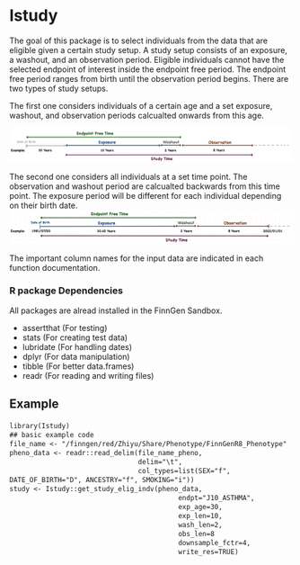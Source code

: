 # Istudy

<!-- badges: start -->
<!-- badges: end -->

The goal of this package is to select individuals from the data that are eligible given a certain study setup. A study setup consists of an exposure, a washout, and an observation period. Eligible individuals cannot have the selected endpoint of interest inside the endpoint free period. The endpoint free period ranges from birth until the observation period begins. There are two types of study setups. 

The first one considers individuals of a certain age and a set exposure, washout, and observation periods calcualted onwards from this age. 

![Study Setup](https://github.com/intervene-EU-H2020/onset_prediction/blob/main/Istudy/man/Study_setup_schema.png)

The second one considers all individuals at a set time point. The observation and washout period are calcualted backwards from this time point. The exposure period will be different for each individual depending on their birth date. 
![Study Setup Backwards](https://github.com/intervene-EU-H2020/onset_prediction/blob/main/Istudy/man/Study_Setup_Back_Schema.png)

The important column names for the input data are indicated in each function documentation.

### R package Dependencies
 All packages are alread installed in the FinnGen Sandbox.
 
- assertthat (For testing)
- stats (For creating test data)
- lubridate (For handling dates)
- dplyr (For data manipulation)
- tibble (For better data.frames)
- readr (For reading and writing files)

## Example

```{r example}
library(Istudy)
## basic example code
file_name <- "/finngen/red/Zhiyu/Share/Phenotype/FinnGenR8_Phenotype"
pheno_data <- readr::read_delim(file_name_pheno,
                                delim="\t",
                                col_types=list(SEX="f", DATE_OF_BIRTH="D", ANCESTRY="f", SMOKING="i"))
study <- Istudy::get_study_elig_indv(pheno_data,
                                          endpt="J10_ASTHMA",
                                          exp_age=30,
                                          exp_len=10,
                                          wash_len=2,
                                          obs_len=8
                                          downsample_fctr=4,
                                          write_res=TRUE)
```